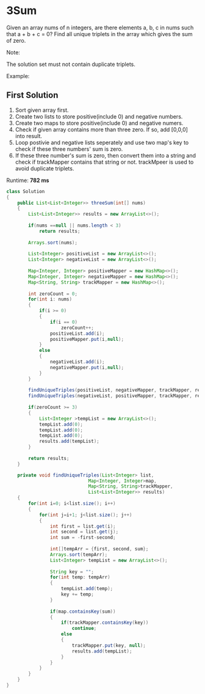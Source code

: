 # 3Sum

Given an array nums of n integers, are there elements a, b, c in nums such that a + b + c = 0? Find all unique triplets in the array which gives the sum of zero.

Note:

The solution set must not contain duplicate triplets.

Example:

## First Solution
1. Sort given array first.
2. Create two lists to store positive(include 0) and negative numbers.
3. Create two maps to store positive(include 0) and negative numers.
4. Check if given array contains more than three zero. If so, add [0,0,0] into result.
5. Loop postivie and negative lists seperately and use two map's key to check if these three numbers' sum is zero.
6. If these three number's sum is zero, then convert them into a string and check if trackMapper contains that string or not.
   trackMpeer is used to avoid duplicate triplets. 

 
Runtime: **782 ms**

```java
class Solution 
{
    public List<List<Integer>> threeSum(int[] nums) 
    {
        List<List<Integer>> results = new ArrayList<>();
        
        if(nums ==null || nums.length < 3)
            return results; 
        
        Arrays.sort(nums);
        
        List<Integer> positiveList = new ArrayList<>();
        List<Integer> negativeList = new ArrayList<>();
        
        Map<Integer, Integer> positiveMapper = new HashMap<>();
        Map<Integer, Integer> negativeMapper = new HashMap<>();
        Map<String, String> trackMapper = new HashMap<>();
        
        int zeroCount = 0;
        for(int i: nums)
        {
            if(i >= 0)
            {
                if(i == 0)
                    zeroCount++;
                positiveList.add(i);
                positiveMapper.put(i,null);
            }
            else
            {
                negativeList.add(i);
                negativeMapper.put(i,null);
            }
        }
        
        findUniqueTriples(positiveList, negativeMapper, trackMapper, results);
        findUniqueTriples(negativeList, positiveMapper, trackMapper, results);
        
        if(zeroCount >= 3)
        {
            List<Integer >tempList = new ArrayList<>();
            tempList.add(0);
            tempList.add(0);
            tempList.add(0);
            results.add(tempList);
        }
        
        return results;
    }

    private void findUniqueTriples(List<Integer> list, 
                              Map<Integer, Integer>map, 
                              Map<String, String>trackMapper,
                              List<List<Integer>> results)
    {
        for(int i=0; i<list.size(); i++)
        {
            for(int j=i+1; j<list.size(); j++)
            {
                int first = list.get(i);
                int second = list.get(j);
                int sum = -first-second;
                
                int[]tempArr = {first, second, sum};
                Arrays.sort(tempArr);
                List<Integer> tempList = new ArrayList<>();
               
                String key = "";
                for(int temp: tempArr)
                {
                    tempList.add(temp);
                    key += temp;
                }
                
                if(map.containsKey(sum))
                {
                    if(trackMapper.containsKey(key))
                        continue;
                    else
                    {
                        trackMapper.put(key, null);
                        results.add(tempList);
                    }
                }
            }
        }
    }
}
```
